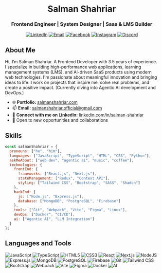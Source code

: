  <div align="center">

  # Salman Shahriar
  
  ### Frontend Engineer | System Designer | Saas & LMS Builder
  
  
  [![LinkedIn](https://img.shields.io/badge/LinkedIn-0077B5?style=for-the-badge&logo=linkedin&logoColor=white)](https://linkedin.com/in/salman-shahriar)
  [![Email](https://img.shields.io/badge/Email-D14836?style=for-the-badge&logo=gmail&logoColor=white)](mailto:salmanshahriar.official@gmail.com)
  [![Facebook](https://img.shields.io/badge/Facebook-1877F2?style=for-the-badge&logo=facebook&logoColor=white)](https://fb.com/salman.shahriar.67)
  [![Instagram](https://img.shields.io/badge/Instagram-E4405F?style=for-the-badge&logo=instagram&logoColor=white)](https://instagram.com/thatlazysalman)
  [![Discord](https://img.shields.io/badge/Discord-5865F2?style=for-the-badge&logo=discord&logoColor=white)](https://discord.gg/hWuRMEwRM7)
  
</div>

## About Me

Hi, I’m Salman Shahriar. A Frontend Developer with 3.5 years of experience. I specialize in building high-performance web applications, learning management systems (LMS), and AI-driven SaaS products using modern web technologies. I'm passionate about meaningful innovation and bringing ideas to life. I work on projects that inspire me, solve real problems, and create a positive impact. (Currently diving into Agentic AI development and DevOps.)

- 🌐 **Portfolio:** <a href="https://salmanshahriar.com" target="_blank" rel="noopener noreferrer">salmanshahriar.com</a>
- 📫 **Email:** salmanshahriar.official@gmail.com
- 🔗 **Connect with me on LinkedIn:** <a href="https://www.linkedin.com/in/salman-shahriar" target="_blank" rel="noopener noreferrer">linkedin.com/in/salman-shahriar</a>
- 💼 Open to new opportunities and collaborations

## Skills

```javascript
const salmanShahriar = {
  pronouns: ["he", "him"],
  languages: ["JavaScript", "TypeScript", "HTML", "CSS", "Python"],
  askMeAbout: ["web dev", "agentic ai", "music", "coffee"],
  technologies: {
    frontEnd: {
      frameworks: ["React.js", "Next.js"],
      stateManagement: ["Redux", "Context API"],
      styling: ["Tailwind CSS", "Bootstrap", "SASS", "Shadcn"]
    },
    backEnd: {
      js: ["Node.js", "Express.js"],
      database: ["MongoDB", "PostgreSQL", "Firebase"]
    },
    tools: ["Git", "Webpack", "Vite", "Figma", "Linux"],
    devOps: ["Docker", "CI/CD"],
    ai: ["Agentic AI", "LLM Integration"]
  }
};
```

## Languages and Tools

  ![JavaScript](https://img.shields.io/badge/javascript-%23323330.svg?style=for-the-badge&logo=javascript&logoColor=%23F7DF1E)
  ![TypeScript](https://img.shields.io/badge/typescript-%23007ACC.svg?style=for-the-badge&logo=typescript&logoColor=white)
  ![HTML5](https://img.shields.io/badge/html5-%23E34F26.svg?style=for-the-badge&logo=html5&logoColor=white)
  ![CSS3](https://img.shields.io/badge/css3-%231572B6.svg?style=for-the-badge&logo=css3&logoColor=white)
  ![React](https://img.shields.io/badge/react-%2320232a.svg?style=for-the-badge&logo=react&logoColor=%2361DAFB)
  ![Next.js](https://img.shields.io/badge/Next.js-000000?style=for-the-badge&logo=nextdotjs&logoColor=white)
  ![NodeJS](https://img.shields.io/badge/node.js-%2343853D.svg?style=for-the-badge&logo=node.js&logoColor=white)
  ![Express.js](https://img.shields.io/badge/express.js-%23000000.svg?style=for-the-badge&logo=express&logoColor=white)
  ![MongoDB](https://img.shields.io/badge/MongoDB-%234ea94b.svg?style=for-the-badge&logo=mongodb&logoColor=white)
  ![PostgreSQL](https://img.shields.io/badge/PostgreSQL-316192?style=for-the-badge&logo=postgresql&logoColor=white)
  ![Firebase](https://img.shields.io/badge/firebase-%23039BE5.svg?style=for-the-badge&logo=firebase)
  ![Git](https://img.shields.io/badge/git-%23F05033.svg?style=for-the-badge&logo=git&logoColor=white)
  ![Tailwind CSS](https://img.shields.io/badge/tailwindcss-%2338B2AC.svg?style=for-the-badge&logo=tailwind-css&logoColor=white)
  ![Bootstrap](https://img.shields.io/badge/bootstrap-%23563D7C.svg?style=for-the-badge&logo=bootstrap&logoColor=white)
  ![Webpack](https://img.shields.io/badge/webpack-%238DD6F9.svg?style=for-the-badge&logo=webpack&logoColor=%232C3E50)
  ![Vite](https://img.shields.io/badge/vite-%23646CFF.svg?style=for-the-badge&logo=vite&logoColor=white)
  ![Figma](https://img.shields.io/badge/figma-%23F24E1E.svg?style=for-the-badge&logo=figma&logoColor=white)
  ![Docker](https://img.shields.io/badge/Docker-2496ED?style=for-the-badge&logo=docker&logoColor=white)
  ![AI](https://img.shields.io/badge/Agentic_AI-412991?style=for-the-badge&logo=openai&logoColor=white)

